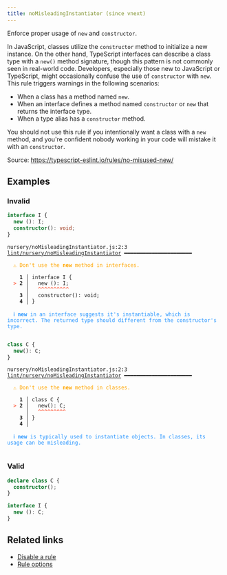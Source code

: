 ```yaml
---
title: noMisleadingInstantiator (since vnext)
---
```



Enforce proper usage of `new` and `constructor`.

In JavaScript, classes utilize the `constructor` method to initialize a new instance. On the other hand, TypeScript interfaces can describe a class type with a `new()` method signature, though this pattern is not commonly seen in real-world code. Developers, especially those new to JavaScript or TypeScript, might occasionally confuse the use of `constructor` with `new`.
This rule triggers warnings in the following scenarios:

- When a class has a method named `new`.
- When an interface defines a method named `constructor` or `new` that returns the interface type.
- When a type alias has a `constructor` method.

You should not use this rule if you intentionally want a class with a `new` method, and you're confident nobody working in your code will mistake it with an `constructor`.

Source: https://typescript-eslint.io/rules/no-misused-new/

## Examples

### Invalid

```ts
interface I {
  new (): I;
  constructor(): void;
}
```

<pre class="language-text"><code class="language-text">nursery/noMisleadingInstantiator.js:2:3 <a href="https://biomejs.dev/linter/rules/no-misleading-instantiator">lint/nursery/noMisleadingInstantiator</a> ━━━━━━━━━━━━━━━━━━━━━━

<strong><span style="color: Orange;">  </span></strong><strong><span style="color: Orange;">⚠</span></strong> <span style="color: Orange;">Don't use the </span><span style="color: Orange;"><strong>new</strong></span><span style="color: Orange;"> method in interfaces.</span>
  
    <strong>1 │ </strong>interface I {
<strong><span style="color: Tomato;">  </span></strong><strong><span style="color: Tomato;">&gt;</span></strong> <strong>2 │ </strong>  new (): I;
   <strong>   │ </strong>  <strong><span style="color: Tomato;">^</span></strong><strong><span style="color: Tomato;">^</span></strong><strong><span style="color: Tomato;">^</span></strong><strong><span style="color: Tomato;">^</span></strong><strong><span style="color: Tomato;">^</span></strong><strong><span style="color: Tomato;">^</span></strong><strong><span style="color: Tomato;">^</span></strong><strong><span style="color: Tomato;">^</span></strong><strong><span style="color: Tomato;">^</span></strong><strong><span style="color: Tomato;">^</span></strong>
    <strong>3 │ </strong>  constructor(): void;
    <strong>4 │ </strong>}
  
<strong><span style="color: rgb(38, 148, 255);">  </span></strong><strong><span style="color: rgb(38, 148, 255);">ℹ</span></strong> <span style="color: rgb(38, 148, 255);"><strong>new</strong></span><span style="color: rgb(38, 148, 255);"> in an interface suggests it's instantiable, which is incorrect. The returned type should different from the constructor's type.</span>
  
</code></pre>

```ts
class C {
  new(): C;
}
```

<pre class="language-text"><code class="language-text">nursery/noMisleadingInstantiator.js:2:3 <a href="https://biomejs.dev/linter/rules/no-misleading-instantiator">lint/nursery/noMisleadingInstantiator</a> ━━━━━━━━━━━━━━━━━━━━━━

<strong><span style="color: Orange;">  </span></strong><strong><span style="color: Orange;">⚠</span></strong> <span style="color: Orange;">Don't use the </span><span style="color: Orange;"><strong>new</strong></span><span style="color: Orange;"> method in classes.</span>
  
    <strong>1 │ </strong>class C {
<strong><span style="color: Tomato;">  </span></strong><strong><span style="color: Tomato;">&gt;</span></strong> <strong>2 │ </strong>  new(): C;
   <strong>   │ </strong>  <strong><span style="color: Tomato;">^</span></strong><strong><span style="color: Tomato;">^</span></strong><strong><span style="color: Tomato;">^</span></strong><strong><span style="color: Tomato;">^</span></strong><strong><span style="color: Tomato;">^</span></strong><strong><span style="color: Tomato;">^</span></strong><strong><span style="color: Tomato;">^</span></strong><strong><span style="color: Tomato;">^</span></strong><strong><span style="color: Tomato;">^</span></strong>
    <strong>3 │ </strong>}
    <strong>4 │ </strong>
  
<strong><span style="color: rgb(38, 148, 255);">  </span></strong><strong><span style="color: rgb(38, 148, 255);">ℹ</span></strong> <span style="color: rgb(38, 148, 255);"><strong>new</strong></span><span style="color: rgb(38, 148, 255);"> is typically used to instantiate objects. In classes, its usage can be misleading.</span>
  
</code></pre>

### Valid

```ts
declare class C {
  constructor();
}

interface I {
  new (): C;
}
```

## Related links

- [Disable a rule](/linter/#disable-a-lint-rule)
- [Rule options](/linter/#rule-options)
